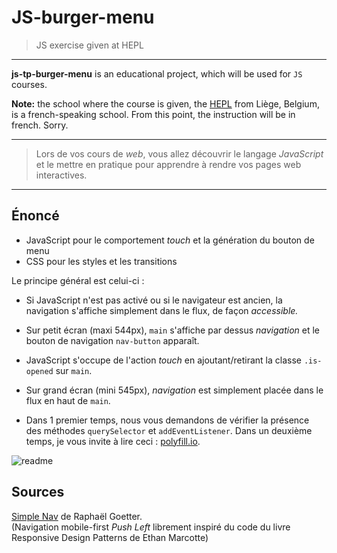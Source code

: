 # JS-burger-menu
> JS exercise given at HEPL

* * *

**js-tp-burger-menu** is an educational project, which will be used for `JS` courses.

**Note:** the school where the course is given, the [HEPL](http://www.provincedeliege.be/hauteecole) from Liège, Belgium, is a french-speaking school. From this point, the instruction will be in french. Sorry.

* * *

> Lors de vos cours de *web*, vous allez découvrir le langage *JavaScript* et le mettre en pratique pour apprendre à rendre vos pages web interactives.  

* * *

## Énoncé

 * JavaScript pour le comportement _touch_ et la génération du bouton de menu
 * CSS pour les styles et les transitions

Le principe général est celui-ci :

 * Si JavaScript n'est pas activé ou si le navigateur est ancien, la navigation s'affiche simplement dans le flux, de façon *accessible.*
 * Sur petit écran (maxi 544px), `main` s'affiche par dessus _navigation_ et le bouton de navigation `nav-button` apparaît. 
 * JavaScript s'occupe de l'action _touch_ en ajoutant/retirant la classe `.is-opened` sur `main`.
 * Sur grand écran (mini 545px), _navigation_ est simplement placée dans le flux en haut de `main`.

 * Dans 1 premier temps, nous vous demandons de vérifier la présence des méthodes `querySelector` et `addEventListener`. Dans un deuxième temps, je vous invite à lire ceci : [polyfill.io](https://polyfill.io/v3/). 

![readme](./readme.gif)

## Sources

[Simple Nav](http://www.goetter.fr/nav/) de Raphaël Goetter.  
(Navigation mobile-first _Push Left_ librement inspiré du code du livre Responsive Design Patterns de Ethan Marcotte)

